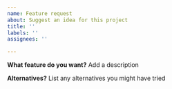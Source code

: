 ```yaml
---
name: Feature request
about: Suggest an idea for this project
title: ''
labels: ''
assignees: ''

---
```


**What feature do you want?**
Add a description

**Alternatives?**
List any alternatives you might have tried
